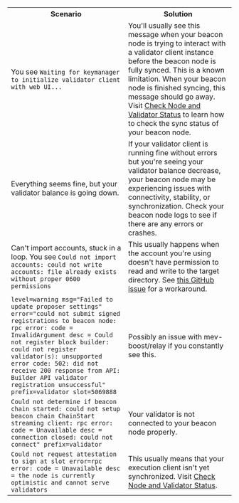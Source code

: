 <table>
    <tbody>
    <tr>
        <th style={{minWidth: 180 + 'px'}}>Scenario</th> 
        <th>Solution</th>
    </tr>
    <tr>
      <td>You see <code>Waiting for keymanager to initialize validator client with web UI...</code></td>
      <td>You'll usually see this message when your beacon node is trying to interact with a validator client instance before the beacon node is fully synced. This is a known limitation. When your beacon node is finished syncing, this message should go away. Visit <a href='/monitoring/checking-status'>Check Node and Validator Status</a> to learn how to check the sync status of your beacon node.</td>
    </tr>
    <tr>
      <td>Everything seems fine, but your validator balance is going down.</td>
      <td>If your validator client is running fine without errors but you're seeing your validator balance decrease, your beacon node may be experiencing issues with connectivity, stability, or synchronization. Check your beacon node logs to see if there are any errors or crashes.</td>
    </tr>
    <tr>
      <td>Can't import accounts, stuck in a loop. You see <code>Could not import accounts: could not write accounts: file already exists without proper 0600 permissions</code></td>
      <td>This usually happens when the account you're using doesn't have permission to read and write to the target directory. See <a href='https://github.com/OffchainLabs/prysm/issues/11130#issuecomment-1199984124'>this GitHub issue</a> for a workaround.</td>
    </tr>
    <tr>
      <td><code>level=warning msg="Failed to update proposer settings" error="could not submit signed registrations to beacon node: rpc error: code = InvalidArgument desc = Could not register block builder: could not register validator(s): unsupported error code: 502: did not receive 200 response from API: Builder API validator registration unsuccessful" prefix=validator slot=5069888</code></td>
      <td>Possibly an issue with mev-boost/relay if you constantly see this.</td>
    </tr>
    <tr>
    <td><code>Could not determine if beacon chain started: could not setup beacon chain ChainStart streaming client: rpc error: code = Unavailable desc = connection closed: could not connect" prefix=validator</code></td>
      <td>Your validator is not connected to your beacon node properly.</td>
    </tr>
    <tr>
    <td><code>Could not request attestation to sign at slot error=rpc error: code = Unavailable desc = the node is currently optimistic and cannot serve validators</code></td>
      <td>This usually means that your execution client isn't yet synchronized. Visit <a href='/monitoring/checking-status'>Check Node and Validator Status</a>. </td>
    </tr>
    </tbody>
</table>
